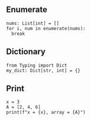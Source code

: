 ## Enumerate
```python3
nums: List[int] = []
for i, num in enumerate(nums):
  break
```


## Dictionary

```python3
from Typing import Dict
my_dict: Dict[str, int] = {}
```

## Print
```python3
x = 3
A = [2, 4, 6]
print(f"x = {x}, array = {A}")
```
